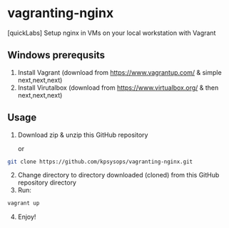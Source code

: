 # vagranting-nginx
[quickLabs] Setup nginx in VMs on your local workstation with Vagrant 




## Windows prerequsits 

1. Install Vagrant (download from https://www.vagrantup.com/ & simple next,next,next)
2. Install Virutalbox (download from https://www.virtualbox.org/ & then next,next,next)

## Usage 

1. Download zip & unzip this GitHub repository

   or
```bash
git clone https://github.com/kpsysops/vagranting-nginx.git
```

2. Change directory to directory downloaded (cloned) from this GitHub repository directory
3. Run:
```bash
vagrant up
```

4. Enjoy! 


